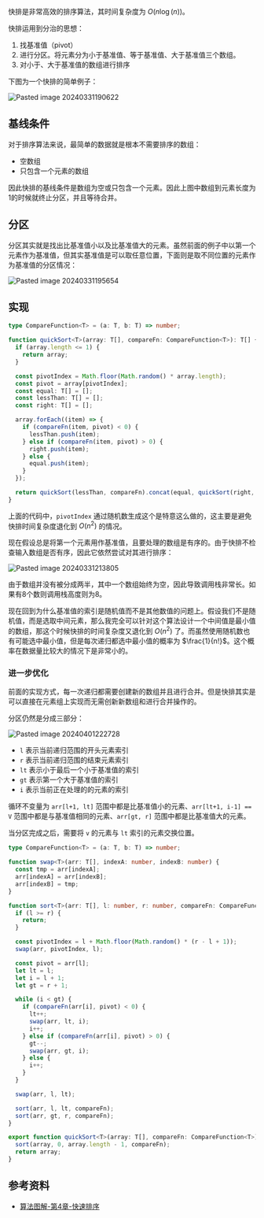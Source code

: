 快排是非常高效的排序算法，其时间复杂度为 $O(n\log(n))$。

快排运用到分治的思想：

1. 找基准值（pivot）
2. 进行分区。将元素分为小于基准值、等于基准值、大于基准值三个数组。
3. 对小于、大于基准值的数组进行排序

下图为一个快排的简单例子：

![Pasted image 20240331190622](https://cdn.luohuidong.cn/Pasted%20image%2020240331190622.png)

## 基线条件

对于排序算法来说，最简单的数据就是根本不需要排序的数组：

- 空数组
- 只包含一个元素的数组

因此快排的基线条件是数组为空或只包含一个元素。因此上图中数组到元素长度为1的时候就终止分区，并且等待合并。

## 分区

分区其实就是找出比基准值小以及比基准值大的元素。虽然前面的例子中以第一个元素作为基准值，但其实基准值是可以取任意位置，下面则是取不同位置的元素作为基准值的分区情况：

![Pasted image 20240331195654](https://cdn.luohuidong.cn/Pasted%20image%2020240331195654.png)

## 实现

```ts
type CompareFunction<T> = (a: T, b: T) => number;

function quickSort<T>(array: T[], compareFn: CompareFunction<T>): T[] {
  if (array.length <= 1) {
    return array;
  }

  const pivotIndex = Math.floor(Math.random() * array.length);
  const pivot = array[pivotIndex];
  const equal: T[] = [];
  const lessThan: T[] = [];
  const right: T[] = [];

  array.forEach((item) => {
    if (compareFn(item, pivot) < 0) {
      lessThan.push(item);
    } else if (compareFn(item, pivot) > 0) {
      right.push(item);
    } else {
      equal.push(item);
    }
  });

  return quickSort(lessThan, compareFn).concat(equal, quickSort(right, compareFn));
}
```

上面的代码中，`pivotIndex` 通过随机数生成这个是特意这么做的，这主要是避免快排时间复杂度退化到 $O(n^{2})$ 的情况。

现在假设总是将第一个元素用作基准值，且要处理的数组是有序的。由于快排不检查输入数组是否有序，因此它依然尝试对其进行排序：

![Pasted image 20240331213805](https://cdn.luohuidong.cn/Pasted%20image%2020240331213805.png)

由于数组并没有被分成两半，其中一个数组始终为空，因此导致调用栈非常长。如果有8个数则调用栈高度则为8。

现在回到为什么基准值的索引是随机值而不是其他数值的问题上。假设我们不是随机值，而是选取中间元素，那么我完全可以针对这个算法设计一个中间值是最小值的数组，那这个时候快排的时间复杂度又退化到 $O(n^{2})$ 了。而虽然使用随机数也有可能选中最小值，但是每次递归都选中最小值的概率为 $\frac{1}{n!}$。这个概率在数据量比较大的情况下是非常小的。

### 进一步优化

前面的实现方式，每一次递归都需要创建新的数组并且进行合并。但是快排其实是可以直接在元素组上实现而无需创新新数组和进行合并操作的。

分区仍然是分成三部分：

![Pasted image 20240401222728](https://cdn.luohuidong.cn/Pasted%20image%2020240401222728.png)

- `l` 表示当前递归范围的开头元素索引
- `r` 表示当前递归范围的结束元素索引
- `lt` 表示小于最后一个小于基准值的索引
- `gt` 表示第一个大于基准值的索引
- `i` 表示当前正在处理的的元素的索引

循环不变量为 `arr[l+1, lt]` 范围中都是比基准值小的元素、`arr[lt+1, i-1] == V` 范围中都是与基准值相同的元素、`arr[gt, r]` 范围中都是比基准值大的元素。

当分区完成之后，需要将 `v` 的元素与 `lt` 索引的元素交换位置。

```ts
type CompareFunction<T> = (a: T, b: T) => number;

function swap<T>(arr: T[], indexA: number, indexB: number) {
  const tmp = arr[indexA];
  arr[indexA] = arr[indexB];
  arr[indexB] = tmp;
}

function sort<T>(arr: T[], l: number, r: number, compareFn: CompareFunction<T>) {
  if (l >= r) {
    return;
  }

  const pivotIndex = l + Math.floor(Math.random() * (r - l + 1));
  swap(arr, pivotIndex, l);

  const pivot = arr[l];
  let lt = l;
  let i = l + 1;
  let gt = r + 1;

  while (i < gt) {
    if (compareFn(arr[i], pivot) < 0) {
      lt++;
      swap(arr, lt, i);
      i++;
    } else if (compareFn(arr[i], pivot) > 0) {
      gt--;
      swap(arr, gt, i);
    } else {
      i++;
    }
  }

  swap(arr, l, lt);

  sort(arr, l, lt, compareFn);
  sort(arr, gt, r, compareFn);
}

export function quickSort<T>(array: T[], compareFn: CompareFunction<T>): T[] {
  sort(array, 0, array.length - 1, compareFn);
  return array;
}
```

## 参考资料

- [算法图解-第4章-快速排序](https://www.ituring.com.cn/book/tupubarticle/13077?bookID=1864&type=tubook&subject=%E7%AC%AC%204%20%E7%AB%A0%E3%80%80%E5%BF%AB%E9%80%9F%E6%8E%92%E5%BA%8F)